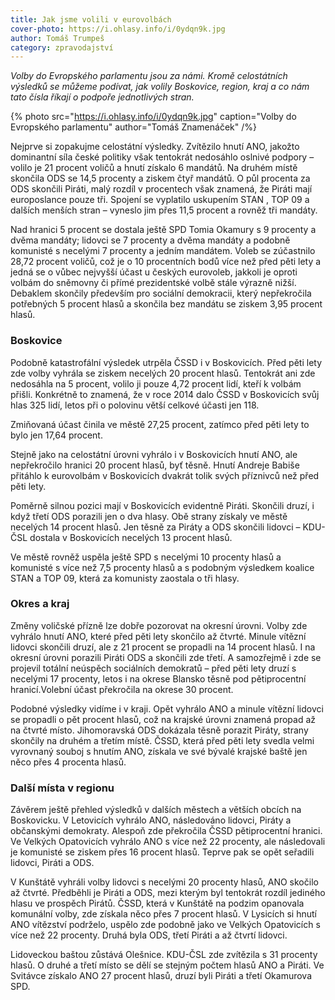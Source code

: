 ```yaml
---
title: Jak jsme volili v eurovolbách
cover-photo: https://i.ohlasy.info/i/0ydqn9k.jpg
author: Tomáš Trumpeš
category: zpravodajství
---
```


*Volby do Evropského parlamentu jsou za námi. Kromě celostátních výsledků se můžeme podívat, jak volily Boskovice, region, kraj a co nám tato čísla říkají o podpoře jednotlivých stran.*

{% photo src="https://i.ohlasy.info/i/0ydqn9k.jpg" caption="Volby do Evropského parlamentu" author="Tomáš Znamenáček" /%}

Nejprve si zopakujme celostátní výsledky. Zvítězilo hnutí ANO, jakožto dominantní síla české politiky však tentokrát nedosáhlo oslnivé podpory – volilo je 21 procent voličů a hnutí získalo 6 mandátů. Na druhém místě skončila ODS se 14,5 procenty a ziskem čtyř mandátů. O půl procenta za ODS skončili Piráti, malý rozdíl v procentech však znamená, že Piráti mají europoslance pouze tři. Spojení se vyplatilo uskupením STAN , TOP 09 a dalších menších stran – vyneslo jim přes 11,5 procent a rovněž tři mandáty.

Nad hranici 5 procent se dostala ještě SPD Tomia Okamury s 9 procenty a dvěma mandáty; lidovci se 7 procenty a dvěma mandáty a podobně komunisté s necelými 7 procenty a jedním mandátem. Voleb se zúčastnilo 28,72 procent voličů, což je o 10 procentních bodů více než před pěti lety a jedná se o vůbec nejvyšší účast u českých eurovoleb, jakkoli je oproti volbám do sněmovny či přímé prezidentské volbě stále výrazně nižší. Debaklem skončily především pro sociální demokracii, který nepřekročila potřebných 5 procent hlasů a skončila bez mandátu se ziskem 3,95 procent hlasů.

### Boskovice

Podobně katastrofální výsledek utrpěla ČSSD i v Boskovicích. Před pěti lety zde volby vyhrála se ziskem necelých 20 procent hlasů. Tentokrát ani zde nedosáhla na 5 procent, volilo ji pouze 4,72 procent lidí, kteří k volbám přišli. Konkrétně to znamená, že v roce 2014 dalo ČSSD v Boskovicích svůj hlas 325 lidí, letos při o polovinu větší celkové účasti jen 118.

Zmiňovaná účast činila ve městě 27,25 procent, zatímco před pěti lety to bylo jen 17,64 procent.

Stejně jako na celostátní úrovni vyhrálo i v Boskovicích hnutí ANO, ale nepřekročilo hranici 20 procent hlasů, byť těsně. Hnutí Andreje Babiše přitáhlo k eurovolbám v Boskovicích dvakrát tolik svých příznivců než před pěti lety.

Poměrně silnou pozici mají v Boskovicích evidentně Piráti. Skončili druzí, i když třetí ODS porazili jen o dva hlasy. Obě strany získaly ve městě necelých 14 procent hlasů. Jen těsně za Piráty a ODS skončili lidovci – KDU-ČSL dostala v Boskovicích necelých 13 procent hlasů.

Ve městě rovněž uspěla ještě SPD s necelými 10 procenty hlasů a komunisté s více než 7,5 procenty hlasů a s podobným výsledkem koalice STAN  a TOP 09, která za komunisty zaostala o tři hlasy.

### Okres a kraj

Změny voličské přízně lze dobře pozorovat na okresní úrovni. Volby zde vyhrálo hnutí ANO, které před pěti lety skončilo až čtvrté. Minule vítězní lidovci skončili druzí, ale z 21 procent se propadli na 14 procent hlasů.  I na okresní úrovni porazili Piráti ODS a skončili zde třetí. A samozřejmě i zde se projevil totální neúspěch sociálních demokratů – před pěti lety druzí s necelými 17 procenty, letos i na okrese Blansko těsně pod pětiprocentní hranicí.Volební účast překročila na okrese 30 procent.

Podobné výsledky vidíme i v kraji. Opět vyhrálo ANO a minule vítězní lidovci se propadli o pět procent hlasů, což na krajské úrovni znamená propad až na čtvrté místo. Jihomoravská ODS dokázala těsně porazit Piráty, strany skončily na druhém a třetím místě. ČSSD, která před pěti lety svedla velmi vyrovnaný souboj s hnutím ANO, získala ve své bývalé krajské baště jen něco přes 4 procenta hlasů.

### Další místa v regionu

Závěrem ještě přehled výsledků v dalších městech a větších obcích na Boskovicku. V Letovicích vyhrálo ANO, následováno lidovci, Piráty a občanskými demokraty. Alespoň zde překročila ČSSD pětiprocentní hranici. Ve Velkých Opatovicích vyhrálo ANO s více než 22 procenty, ale následovali je komunisté se ziskem přes 16 procent hlasů. Teprve pak se opět seřadili lidovci, Piráti a ODS.

V Kunštátě vyhráli volby lidovci s necelými 20 procenty hlasů, ANO skočilo až čtvrté. Předběhli je Piráti a ODS, mezi kterým byl tentokrát rozdíl jediného hlasu ve prospěch Pirátů. ČSSD, která v Kunštátě na podzim opanovala komunální volby, zde získala něco přes 7 procent hlasů. V Lysicích si hnutí ANO vítězství podrželo, uspělo zde podobně jako ve Velkých Opatovicích s více než 22 procenty. Druhá byla ODS, třetí Piráti a až čtvrtí lidovci.

Lidoveckou baštou zůstává Olešnice. KDU-ČSL zde zvítězila s 31 procenty hlasů. O druhé a třetí místo se dělí se stejným počtem hlasů ANO  a Piráti. Ve Svitávce získalo ANO 27 procent hlasů, druzí byli Piráti a třetí Okamurova SPD.
